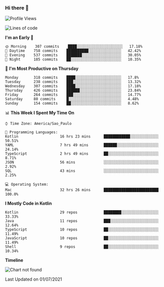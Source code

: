 ### Hi there 👋

<!--
**fernandonogueira/fernandonogueira** is a ✨ _special_ ✨ repository because its `README.md` (this file) appears on your GitHub profile.

Here are some ideas to get you started:

- 🔭 I’m currently working on ...
- 🌱 I’m currently learning ...
- 👯 I’m looking to collaborate on ...
- 🤔 I’m looking for help with ...
- 💬 Ask me about ...
- 📫 How to reach me: ...
- 😄 Pronouns: ...
- ⚡ Fun fact: ...
-->

<!--START_SECTION:waka-->
![Profile Views](http://img.shields.io/badge/Profile%20Views-3-blue)

![Lines of code](https://img.shields.io/badge/From%20Hello%20World%20I%27ve%20Written-568027%20lines%20of%20code-blue)

**I'm an Early 🐤** 

```text
🌞 Morning    307 commits    ████░░░░░░░░░░░░░░░░░░░░░   17.18% 
🌆 Daytime    758 commits    ██████████░░░░░░░░░░░░░░░   42.42% 
🌃 Evening    537 commits    ███████░░░░░░░░░░░░░░░░░░   30.05% 
🌙 Night      185 commits    ██░░░░░░░░░░░░░░░░░░░░░░░   10.35%

```
📅 **I'm Most Productive on Thursday** 

```text
Monday       318 commits    ████░░░░░░░░░░░░░░░░░░░░░   17.8% 
Tuesday      238 commits    ███░░░░░░░░░░░░░░░░░░░░░░   13.32% 
Wednesday    307 commits    ████░░░░░░░░░░░░░░░░░░░░░   17.18% 
Thursday     426 commits    ██████░░░░░░░░░░░░░░░░░░░   23.84% 
Friday       264 commits    ███░░░░░░░░░░░░░░░░░░░░░░   14.77% 
Saturday     80 commits     █░░░░░░░░░░░░░░░░░░░░░░░░   4.48% 
Sunday       154 commits    ██░░░░░░░░░░░░░░░░░░░░░░░   8.62%

```


📊 **This Week I Spent My Time On** 

```text
⌚︎ Time Zone: America/Sao_Paulo

💬 Programming Languages: 
Kotlin                   16 hrs 23 mins      ████████████░░░░░░░░░░░░░   50.51% 
YAML                     7 hrs 49 mins       ██████░░░░░░░░░░░░░░░░░░░   24.14% 
TypeScript               2 hrs 49 mins       ██░░░░░░░░░░░░░░░░░░░░░░░   8.71% 
JSON                     56 mins             ░░░░░░░░░░░░░░░░░░░░░░░░░   2.92% 
SQL                      43 mins             ░░░░░░░░░░░░░░░░░░░░░░░░░   2.25%

💻 Operating System: 
Mac                      32 hrs 26 mins      █████████████████████████   100.0%

```

**I Mostly Code in Kotlin** 

```text
Kotlin                   29 repos            ████████░░░░░░░░░░░░░░░░░   33.33% 
Java                     11 repos            ███░░░░░░░░░░░░░░░░░░░░░░   12.64% 
TypeScript               10 repos            ██░░░░░░░░░░░░░░░░░░░░░░░   11.49% 
JavaScript               10 repos            ██░░░░░░░░░░░░░░░░░░░░░░░   11.49% 
Shell                    9 repos             ██░░░░░░░░░░░░░░░░░░░░░░░   10.34%

```


**Timeline**

![Chart not found](https://raw.githubusercontent.com/fernandonogueira/fernandonogueira/master/charts/bar_graph.png) 


 Last Updated on 01/07/2021
<!--END_SECTION:waka-->
